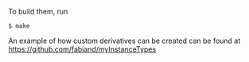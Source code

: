 To build them, run

```
$ make
```

An example of how custom derivatives can be created can be found at https://github.com/fabiand/myInstanceTypes
